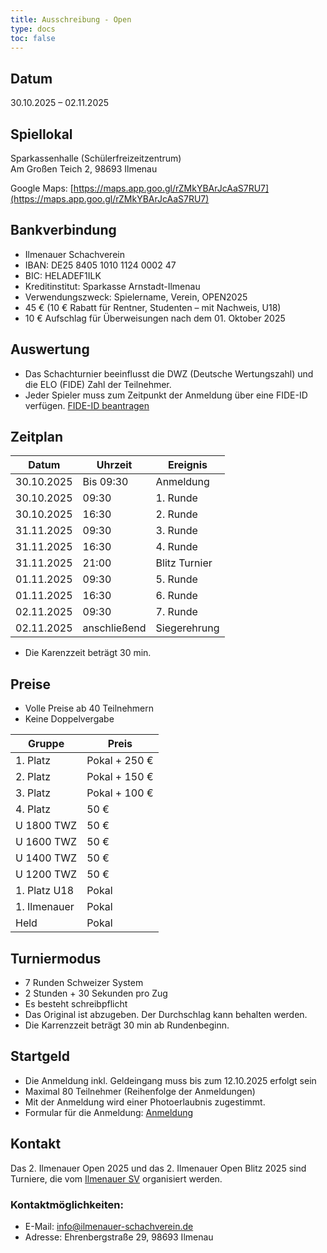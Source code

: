 ```yaml
---
title: Ausschreibung - Open
type: docs
toc: false
---
```


## Datum

30.10.2025 – 02.11.2025

## Spiellokal

Sparkassenhalle (Schülerfreizeitzentrum)  
Am Großen Teich 2, 98693 Ilmenau

Google Maps: [https://maps.app.goo.gl/rZMkYBArJcAaS7RU7](https://maps.app.goo.gl/rZMkYBArJcAaS7RU7)

## Bankverbindung

- Ilmenauer Schachverein
- IBAN: DE25 8405 1010 1124 0002 47
- BIC: HELADEF1ILK
- Kreditinstitut: Sparkasse Arnstadt-Ilmenau
- Verwendungszweck: Spielername, Verein, OPEN2025
- 45 € (10 € Rabatt für Rentner, Studenten – mit Nachweis, U18)
- 10 € Aufschlag für Überweisungen nach dem 01. Oktober 2025

## Auswertung

- Das Schachturnier beeinflusst die DWZ (Deutsche Wertungszahl) und die ELO (FIDE) Zahl der Teilnehmer.
- Jeder Spieler muss zum Zeitpunkt der Anmeldung über eine FIDE-ID verfügen. [FIDE-ID beantragen](https://www.schachbund.de/fide-identifikationsnummer.html)

## Zeitplan

| Datum      | Uhrzeit      | Ereignis      |
| ---------- | ------------ | ------------- |
| 30.10.2025 | Bis 09:30    | Anmeldung     |
| 30.10.2025 | 09:30        | 1. Runde      |
| 30.10.2025 | 16:30        | 2. Runde      |
| 31.11.2025 | 09:30        | 3. Runde      |
| 31.11.2025 | 16:30        | 4. Runde      |
| 31.11.2025 | 21:00        | Blitz Turnier |
| 01.11.2025 | 09:30        | 5. Runde      |
| 01.11.2025 | 16:30        | 6. Runde      |
| 02.11.2025 | 09:30        | 7. Runde      |
| 02.11.2025 | anschließend | Siegerehrung  |

- Die Karenzzeit beträgt 30 min.

## Preise

- Volle Preise ab 40 Teilnehmern
- Keine Doppelvergabe

| Gruppe       | Preis         |
| ------------ | ------------- |
| 1. Platz     | Pokal + 250 € |
| 2. Platz     | Pokal + 150 € |
| 3. Platz     | Pokal + 100 € |
| 4. Platz     | 50 €          |
| U 1800 TWZ   | 50 €          |
| U 1600 TWZ   | 50 €          |
| U 1400 TWZ   | 50 €          |
| U 1200 TWZ   | 50 €          |
| 1. Platz U18 | Pokal         |
| 1. Ilmenauer | Pokal         |
| Held         | Pokal         |

## Turniermodus

- 7 Runden Schweizer System
- 2 Stunden + 30 Sekunden pro Zug
- Es besteht schreibpflicht
- Das Original ist abzugeben. Der Durchschlag kann behalten werden.
- Die Karrenzzeit beträgt 30 min ab Rundenbeginn. 

## Startgeld

- Die Anmeldung inkl. Geldeingang muss bis zum 12.10.2025 erfolgt sein
- Maximal 80 Teilnehmer (Reihenfolge der Anmeldungen)
- Mit der Anmeldung wird einer Photoerlaubnis zugestimmt.
- Formular für die Anmeldung: [Anmeldung](https://open25.ilmenauer-schachverein.de/anmeldung/)

## Kontakt

Das 2. Ilmenauer Open 2025 und das 2. Ilmenauer Open Blitz 2025 sind Turniere, die vom [Ilmenauer SV](https://ilmenauer-schachverein.de) organisiert werden.

### Kontaktmöglichkeiten:

- E-Mail: [info@ilmenauer-schachverein.de](mailto:info@ilmenauer-schachverein.de)
- Adresse: Ehrenbergstraße 29, 98693 Ilmenau

<!-- ## Anmeldung Formular

<iframe src="https://open24.ilmenauer-schachverein.de/Registrierung/open2024/" width="100%" height="2000px" style="border:0;" allowfullscreen="" loading="lazy" referrerpolicy="no-referrer-when-downgrade" scrolling="no"></iframe>
<br>

-->
